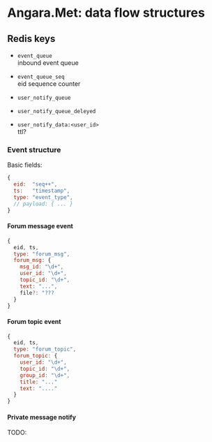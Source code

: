 # Angara.Met: data flow structures

## Redis keys

- `event_queue`  
  inbound event queue

- `event_queue_seq`  
  eid sequence counter

- `user_notify_queue`  

- `user_notify_queue_deleyed`  

- `user_notify_data:<user_id>`  
  ttl?

### Event structure

Basic fields:

```javascript
{
  eid:  "seq++",
  ts:   "timestamp",
  type: "event_type",
  // payload: { ... }
}
```

#### Forum message event

```javascript
{
  eid, ts,
  type: "forum_msg",
  forum_msg: {
    msg_id: "\d+",
    user_id: "\d+",
    topic_id: "\d+",
    text: "...",
    file?: "???
  }
}
```

#### Forum topic event

```javascript
{
  eid, ts,
  type: "forum_topic",
  forum_topic: {
    user_id: "\d+",
    topic_id: "\d+",
    group_id: "\d+",
    title: "..."
    text: "...."
  }
}
```

#### Private message notify

TODO:
